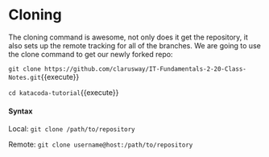 # Cloning

The cloning command is awesome, not only does it get the repository, it also sets up the remote tracking for all of the branches. We are going to use the clone command to get our newly forked repo:

`git clone https://github.com/clarusway/IT-Fundamentals-2-20-Class-Notes.git`{{execute}}

`cd katacoda-tutorial`{{execute}}

#### Syntax
Local: `git clone /path/to/repository`

Remote: `git clone username@host:/path/to/repository`